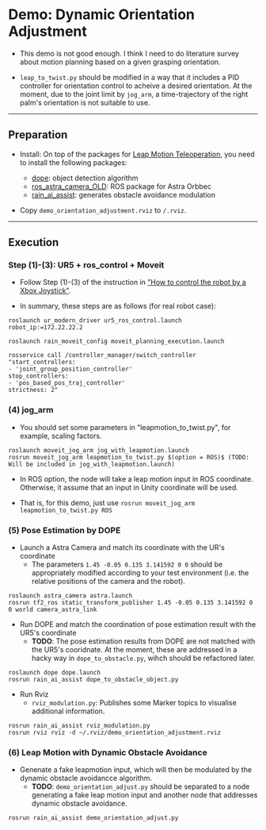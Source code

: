 # Demo: Dynamic Orientation Adjustment

- This demo is not good enough. I think I need to do literature survey about motion planning based on a given grasping orientation. 

- `leap_to_twist.py` should be modified in a way that it includes a PID controller for orientation control to acheive a desired orientation. At the moment, due to the joint limit by `jog_arm`, a time-trajectory of the right palm's orientation is not suitable to use. 

-------------------------
## Preparation

- Install: On top of the packages for [Leap Motion Teleoperation](https://github.com/inmo-jang/rain_teleoperation/blob/master/leapmotion_teleop.md), you need to install the following packages:

   - [dope](https://github.com/inmo-jang/Deep_Object_Pose): object detection algorithm
   - [ros_astra_camera_OLD](https://github.com/inmo-jang/ros_astra_camera_OLD): ROS package for Astra Orbbec
   - [rain_ai_assist](https://github.com/inmo-jang/rain_ai_assist): generates obstacle avoidance modulation 
   
* Copy `demo_orientation_adjustment.rviz` to `/.rviz`. 


-------------------------
## Execution

### Step (1)-(3): UR5 + ros_control + Moveit

- Follow Step (1)-(3) of the instruction in ["How to control the robot by a Xbox Joystick"](https://github.com/inmo-jang/rain_teleoperation/edit/master/xbox_teleop.md). 

- In summary, these steps are as follows (for real robot case):

```
roslaunch ur_modern_driver ur5_ros_control.launch robot_ip:=172.22.22.2
```

```
roslaunch rain_moveit_config moveit_planning_execution.launch
```

```
rosservice call /controller_manager/switch_controller "start_controllers:
- 'joint_group_position_controller'
stop_controllers:
- 'pos_based_pos_traj_controller'
strictness: 2"
```

### (4) jog_arm

- You should set some parameters in "leapmotion_to_twist.py", for example, scaling factors.  
```
roslaunch moveit_jog_arm jog_with_leapmotion.launch
rosrun moveit_jog_arm leapmotion_to_twist.py $(option = ROS)$ (TODO: Will be included in jog_with_leapmotion.launch)
```

- In ROS option, the node will take a leap motion input in ROS coordinate. Otherwise, it assume that an input in Unity coordinate will be used. 

- That is, for this demo, just use `rosrun moveit_jog_arm leapmotion_to_twist.py ROS`


### (5) Pose Estimation by DOPE

- Launch a Astra Camera and match its coordinate with the UR's coordinate 
   - The parameters `1.45 -0.05 0.135 3.141592 0 0` should be appropriately modified according to your test environment (i.e. the relative positions of the camera and the robot). 
```
roslaunch astra_camera astra.launch
rosrun tf2_ros static_transform_publisher 1.45 -0.05 0.135 3.141592 0 0 world camera_astra_link 
```

   
   
- Run DOPE and match the coordination of pose estimation result with the UR5's coordinate 
   - **TODO**: The pose estimation results from DOPE are not matched with the UR5's cooridnate. At the moment, these are addressed in a hacky way in `dope_to_obstacle.py`, wihch should be refactored later. 


```
roslaunch dope dope.launch
rosrun rain_ai_assist dope_to_obstacle_object.py
```


- Run Rviz
   - `rviz_modulation.py`: Publishes some Marker topics to visualise additional information. 
   
```
rosrun rain_ai_assist rviz_modulation.py
rosrun rviz rviz -d ~/.rviz/demo_orientation_adjustment.rviz
```

### (6) Leap Motion with Dynamic Obstacle Avoidance

- Genenate a fake leapmotion input, which will then be modulated by the dynamic obstacle avoidancce algorithm. 
   - **TODO**: `demo_orientation_adjust.py` should be separated to a node generating a fake leap motion input and another node that addresses dynamic obstacle avoidance. 
   
```
rosrun rain_ai_assist demo_orientation_adjust.py
```


